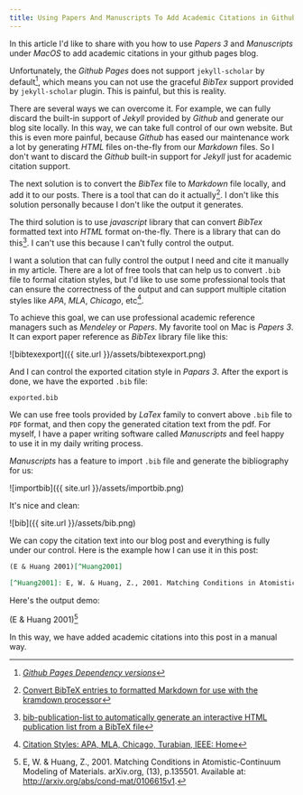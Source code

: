 ```yaml
---
title: Using Papers And Manuscripts To Add Academic Citations in Github Pages
---
```


In this article I'd like to share with you how to use _Papers 3_ and _Manuscripts_ under _MacOS_ to add academic citations in your github pages blog.

Unfortunately, the _Github Pages_ does not support `jekyll-scholar` by default[^versions], which means you can not use the graceful _BibTex_ support provided by `jekyll-scholar` plugin. This is painful, but this is reality.

[^versions]: _[Github Pages Dependency versions](https://pages.github.com/versions/)_

There are several ways we can overcome it. For example, we can fully discard the built-in support of _Jekyll_ provided by _Github_ and generate our blog site locally. In this way, we can take full control of our own website. But this is even more painful, because _Github_ has eased our maintenance work a lot by generating _HTML_ files on-the-fly from our _Markdown_ files. So I don't want to discard the _Github_ built-in support for _Jekyll_ just for academic citation support.

The next solution is to convert the _BibTex_ file to _Markdown_ file locally, and add it to our posts. There is a tool that can do it actually[^bibtextomd]. I don't like this solution personally because I don't like the output it generates.

[^bibtextomd]: [Convert BibTeX entries to formatted Markdown for use with the kramdown processor](https://github.com/bryanwweber/bibtextomd)

The third solution is to use _javascript_ library that can convert _BibTex_ formatted text into _HTML_ format on-the-fly. There is a library that can do this[^bipub]. I can't use this because I can't fully control the output.

[^bipub]: [bib-publication-list to automatically generate an interactive HTML publication list from a BibTeX file](https://github.com/vkaravir/bib-publication-list)

I want a solution that can fully control the output I need and cite it manually in my article. There are a lot of free tools that can help us to convert `.bib` file to formal citation styles, but I'd like to use some professional tools that can ensure the correctness of the output and can support multiple citation styles like _APA_, _MLA_, _Chicago_, etc[^citestyle].

[^citestyle]: [Citation Styles: APA, MLA, Chicago, Turabian, IEEE: Home](http://pitt.libguides.com/citationhelp)

To achieve this goal, we can use professional academic reference managers such as _Mendeley_ or _Papers_. My favorite tool on Mac is _Papers 3_. It can export paper reference as _BibTex_ library file like this:

![bibtexexport]({{ site.url }}/assets/bibtexexport.png)

And I can control the exported citation style in _Papars 3_. After the export is done, we have the exported `.bib` file:

```
exported.bib
```

We can use free tools provided by _LaTex_ family to convert above `.bib` file to `PDF` format, and then copy the generated citation text from the pdf. For myself, I have a paper writing software called _Manuscripts_ and feel happy to use it in my daily writing process.

_Manuscripts_ has a feature to import `.bib` file and generate the bibliography for us:

![importbib]({{ site.url }}/assets/importbib.png)

It's nice and clean:

![bib]({{ site.url }}/assets/bib.png)

We can copy the citation text into our blog post and everything is fully under our control. Here is the example how I can use it in this post:

```markdown
(E & Huang 2001)[^Huang2001]

[^Huang2001]: E, W. & Huang, Z., 2001. Matching Conditions in Atomistic-Continuum Modeling of Materials. arXiv.org, (13), p.135501. Available at: http://arxiv.org/abs/cond-mat/0106615v1.
```

Here's the output demo:

(E & Huang 2001)[^Huang2001]

[^Huang2001]: E, W. & Huang, Z., 2001. Matching Conditions in Atomistic-Continuum Modeling of Materials. arXiv.org, (13), p.135501. Available at: http://arxiv.org/abs/cond-mat/0106615v1.

In this way, we have added academic citations into this post in a manual way.
